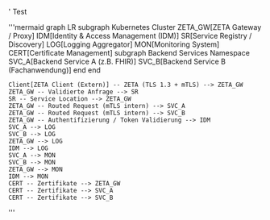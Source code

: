 ' Test

'''mermaid
graph LR
    subgraph Kubernetes Cluster
        ZETA_GW[ZETA Gateway / Proxy]
        IDM[Identity & Access Management (IDM)]
        SR[Service Registry / Discovery]
        LOG[Logging Aggregator]
        MON[Monitoring System]
        CERT[Certificate Management]
        subgraph Backend Services Namespace
            SVC_A[Backend Service A (z.B. FHIR)]
            SVC_B[Backend Service B (Fachanwendung)]
        end
    end

    Client[ZETA Client (Extern)] -- ZETA (TLS 1.3 + mTLS) --> ZETA_GW
    ZETA_GW -- Validierte Anfrage --> SR
    SR -- Service Location --> ZETA_GW
    ZETA_GW -- Routed Request (mTLS intern) --> SVC_A
    ZETA_GW -- Routed Request (mTLS intern) --> SVC_B
    ZETA_GW -- Authentifizierung / Token Validierung --> IDM
    SVC_A --> LOG
    SVC_B --> LOG
    ZETA_GW --> LOG
    IDM --> LOG
    SVC_A --> MON
    SVC_B --> MON
    ZETA_GW --> MON
    IDM --> MON
    CERT -- Zertifikate --> ZETA_GW
    CERT -- Zertifikate --> SVC_A
    CERT -- Zertifikate --> SVC_B
'''